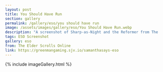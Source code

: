 ```yaml
---
layout: post
title: You Should Have Run
section: gallery
permalink: /gallery/eso/you should have run
image: /assets/images/gallery/eso/You Should Have Run.webp
description: "A screenshot of Sharp-as-Night and the Reformer from The Elder Scrolls Online: Necrom, taken by Samantha Says."
tags: ESO Screenshot
gallery: eso
from: The Elder Scrolls Online
link: https://greenmangaming.sjv.io/samanthasays-eso
---
```

{% include imageGallery.html %}